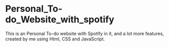 # Personal_To-do_Website_with_spotify
This is an Personal To-do website with Spotify in it, and a lot more features, created by me using Html, CSS and JavaScript.

